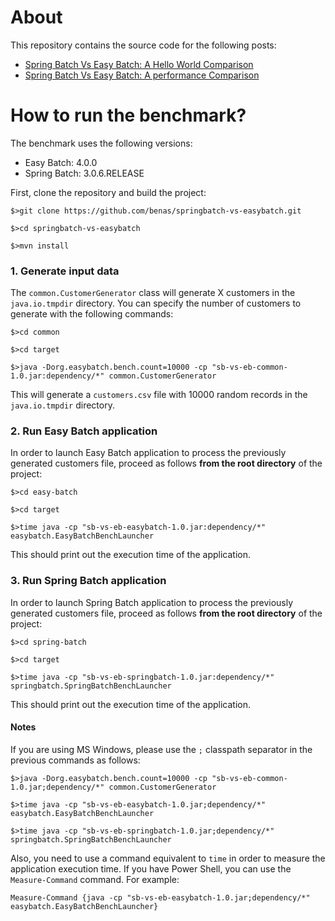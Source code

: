 # About

This repository contains the source code for the following posts:

* [Spring Batch Vs Easy Batch: A Hello World Comparison](http://benas.github.io/2014/03/03/spring-batch-vs-easy-batch-a-hello-world-comparison.html)
* [Spring Batch Vs Easy Batch: A performance Comparison](http://benas.github.io/2015/02/15/spring-batch-vs-easy-batch-a-performance-comparison.html)

# How to run the benchmark?

The benchmark uses the following versions:

* Easy Batch: 4.0.0
* Spring Batch: 3.0.6.RELEASE

First, clone the repository and build the project:

`$>git clone https://github.com/benas/springbatch-vs-easybatch.git`

`$>cd springbatch-vs-easybatch`

`$>mvn install`

### 1. Generate input data

The `common.CustomerGenerator` class will generate X customers in the `java.io.tmpdir` directory. You can specify
the number of customers to generate with the following commands:

`$>cd common`

`$>cd target`

`$>java -Dorg.easybatch.bench.count=10000 -cp "sb-vs-eb-common-1.0.jar:dependency/*" common.CustomerGenerator`

This will generate a `customers.csv` file with 10000 random records in the `java.io.tmpdir` directory.

### 2. Run Easy Batch application

In order to launch Easy Batch application to process the previously generated customers file,
 proceed as follows **from the root directory** of the project:

`$>cd easy-batch`

`$>cd target`

`$>time java -cp "sb-vs-eb-easybatch-1.0.jar:dependency/*" easybatch.EasyBatchBenchLauncher`

This should print out the execution time of the application.

### 3. Run Spring Batch application

In order to launch Spring Batch application to process the previously generated customers file,
 proceed as follows **from the root directory** of the project:

`$>cd spring-batch`

`$>cd target`

`$>time java -cp "sb-vs-eb-springbatch-1.0.jar:dependency/*" springbatch.SpringBatchBenchLauncher`

This should print out the execution time of the application.

#### Notes

If you are using MS Windows, please use the `;` classpath separator in the previous commands as follows:

`$>java -Dorg.easybatch.bench.count=10000 -cp "sb-vs-eb-common-1.0.jar;dependency/*" common.CustomerGenerator`

`$>time java -cp "sb-vs-eb-easybatch-1.0.jar;dependency/*" easybatch.EasyBatchBenchLauncher`

`$>time java -cp "sb-vs-eb-springbatch-1.0.jar;dependency/*" springbatch.SpringBatchBenchLauncher`

Also, you need to use a command equivalent to `time` in order to measure the application execution time.
If you have Power Shell, you can use the `Measure-Command` command. For example:

`Measure-Command {java -cp "sb-vs-eb-easybatch-1.0.jar;dependency/*" easybatch.EasyBatchBenchLauncher}`
